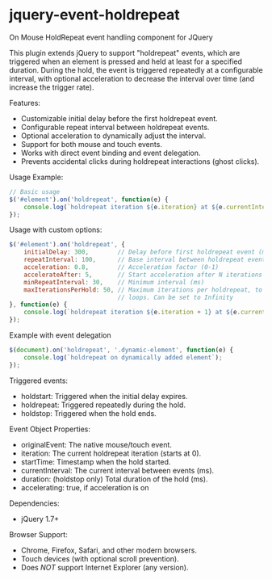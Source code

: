 # jquery-event-holdrepeat
On Mouse HoldRepeat event handling component for JQuery

This plugin extends jQuery to support "holdrepeat" events, which are triggered when an element is pressed and held at least for a specified duration. During the hold, the event is triggered repeatedly at a configurable interval, with optional acceleration to decrease the interval over time (and increase the trigger rate).

Features:
- Customizable initial delay before the first holdrepeat event.
- Configurable repeat interval between holdrepeat events.
- Optional acceleration to dynamically adjust the interval.
- Support for both mouse and touch events.
- Works with direct event binding and event delegation.
- Prevents accidental clicks during holdrepeat interactions (ghost clicks).

Usage Example:
```javascript
// Basic usage
$('#element').on('holdrepeat', function(e) {
    console.log(`holdrepeat iteration ${e.iteration} at ${e.currentInterval}ms`);
});
```

Usage with custom options:
```javascript
$('#element').on('holdrepeat', {
    initialDelay: 300,        // Delay before first holdrepeat event (ms)
    repeatInterval: 100,      // Base interval between holdrepeat events (ms)
    acceleration: 0.8,        // Acceleration factor (0-1)
    accelerateAfter: 5,       // Start acceleration after N iterations
    minRepeatInterval: 30,    // Minimum interval (ms)
    maxIterationsPerHold: 50, // Maximum iterations per holdrepeat, to prevent infinite
                              // loops. Can be set to Infinity
}, function(e) {
    console.log(`holdrepeat iteration ${e.iteration + 1} at ${e.currentInterval}ms`);
});
```

Example with event delegation

```javascript
$(document).on('holdrepeat', '.dynamic-element', function(e) {
    console.log(`holdrepeat on dynamically added element`);
});
```

Triggered events:
- holdstart: Triggered when the initial delay expires.
- holdrepeat: Triggered repeatedly during the hold.
- holdstop: Triggered when the hold ends.

Event Object Properties:
- originalEvent: The native mouse/touch event.
- iteration: The current holdrepeat iteration (starts at 0).
- startTime: Timestamp when the hold started.
- currentInterval: The current interval between events (ms).
- duration: (holdstop only) Total duration of the hold (ms).
- accelerating: true, if acceleration is on

Dependencies:
- jQuery 1.7+

Browser Support:
- Chrome, Firefox, Safari, and other modern browsers.
- Touch devices (with optional scroll prevention).
- Does *NOT* support Internet Explorer (any version).
